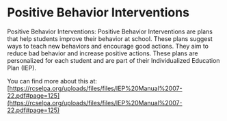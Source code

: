 # Positive Behavior Interventions
Positive Behavior Interventions: Positive Behavior Interventions are plans that help students improve their behavior at school. These plans suggest ways to teach new behaviors and encourage good actions. They aim to reduce bad behavior and increase positive actions. These plans are personalized for each student and are part of their Individualized Education Plan (IEP).

You can find more about this at: [https://rcselpa.org/uploads/files/files/IEP%20Manual%2007-22.pdf#page=125](https://rcselpa.org/uploads/files/files/IEP%20Manual%2007-22.pdf#page=125)
